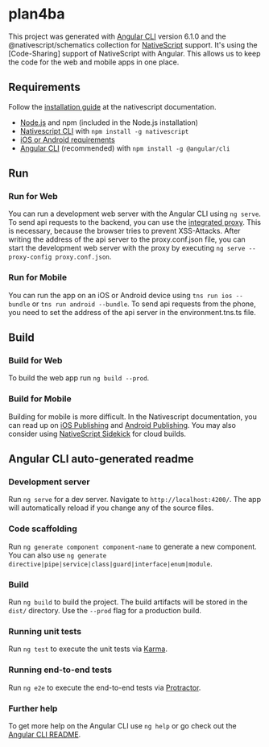 # plan4ba

This project was generated with [Angular CLI](https://github.com/angular/angular-cli) version 6.1.0 and the @nativescript/schematics collection for [NativeScript](https://github.com/NativeScript/NativeScript) support.
It's using the [Code-Sharing] support of NativeScript with Angular. This allows us to keep the code for the web and mobile apps in one place.

## Requirements

Follow the [installation guide](https://docs.nativescript.org/angular/start/quick-setup) at the nativescript documentation.

- [Node.js](https://nodejs.org/en/download/) and npm (included in the Node.js installation)
- [Nativescript CLI](https://github.com/NativeScript/nativescript-cli) with `npm install -g nativescript`
- [iOS or Android requirements](https://docs.nativescript.org/angular/start/quick-setup#step-3-install-ios-and-android-requirements)
- [Angular CLI](https://github.com/angular/angular-cli) (recommended) with `npm install -g @angular/cli`

## Run

### Run for Web

You can run a development web server with the Angular CLI using `ng serve`.
To send api requests to the backend, you can use the [integrated proxy](https://github.com/angular/angular-cli/blob/master/docs/documentation/stories/proxy.md). This is necessary, because the browser tries to prevent XSS-Attacks. After writing the address of the api server to the proxy.conf.json file, you can start the development web server with the proxy by executing `ng serve --proxy-config proxy.conf.json`.

### Run for Mobile

You can run the app on an iOS or Android device using `tns run ios --bundle` or `tns run android --bundle`.
To send api requests from the phone, you need to set the address of the api server in the environment.tns.ts file.

## Build

### Build for Web

To build the web app run `ng build --prod`.

### Build for Mobile

Building for mobile is more difficult. In the Nativescript documentation, you can read up on [iOS Publishing](https://docs.nativescript.org/tooling/publishing/publishing-ios-apps) and [Android Publishing](https://docs.nativescript.org/tooling/publishing/publishing-android-apps). You may also consider using [NativeScript Sidekick](https://www.nativescript.org/nativescript-sidekick) for cloud builds.

## Angular CLI auto-generated readme

### Development server

Run `ng serve` for a dev server. Navigate to `http://localhost:4200/`. The app will automatically reload if you change any of the source files.

### Code scaffolding

Run `ng generate component component-name` to generate a new component. You can also use `ng generate directive|pipe|service|class|guard|interface|enum|module`.

### Build

Run `ng build` to build the project. The build artifacts will be stored in the `dist/` directory. Use the `--prod` flag for a production build.

### Running unit tests

Run `ng test` to execute the unit tests via [Karma](https://karma-runner.github.io).

### Running end-to-end tests

Run `ng e2e` to execute the end-to-end tests via [Protractor](http://www.protractortest.org/).

### Further help

To get more help on the Angular CLI use `ng help` or go check out the [Angular CLI README](https://github.com/angular/angular-cli/blob/master/README.md).
